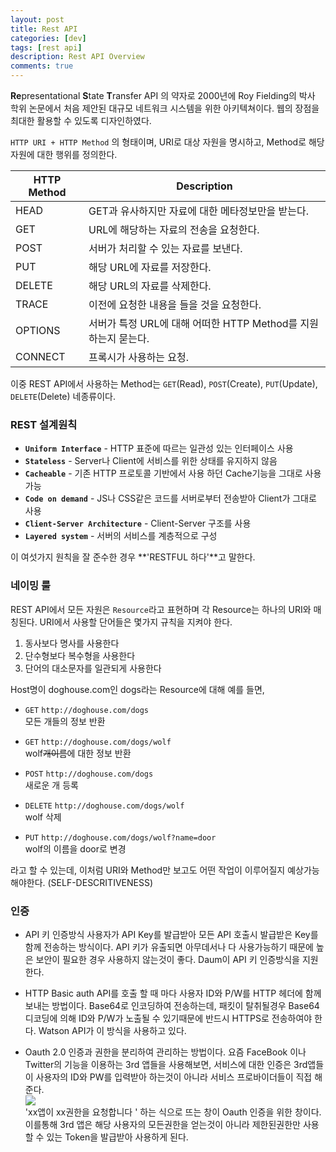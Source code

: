 ```yaml
---
layout: post
title: Rest API
categories: [dev]
tags: [rest api]
description: Rest API Overview
comments: true
---
```



**Re**presentational **S**tate **T**ransfer API 의 약자로 2000년에 Roy Fielding의 박사 학위 논문에서 처음 제안된 대규모 네트워크 시스템을 위한 아키텍쳐이다. 웹의 장점을 최대한 활용할 수 있도록 디자인하였다.

`HTTP URI + HTTP Method` 의 형태이며, URI로 대상 자원을 명시하고, Method로 해당 자원에 대한 행위를 정의한다.

|HTTP Method |Description|
|----------|------------------------------------------------------|
|HEAD     | GET과 유사하지만 자료에 대한 메타정보만을 받는다.|
|GET        | URL에 해당하는 자료의 전송을 요청한다.|
|POST      | 서버가 처리할 수 있는 자료를 보낸다.|
|PUT        | 해당 URL에 자료를 저장한다.|
|DELETE  | 해당 URL의 자료를 삭제한다.|
|TRACE    | 이전에 요청한 내용을 들을 것을 요청한다.|
|OPTIONS  | 서버가 특정 URL에 대해 어떠한 HTTP Method를 지원하는지 묻는다.|
|CONNECT | 프록시가 사용하는 요청.|  

이중 REST API에서 사용하는 Method는 `GET`(Read), `POST`(Create), `PUT`(Update), `DELETE`(Delete) 네종류이다.

### REST 설계원칙
* **`Uniform Interface`** - HTTP 표준에 따르는 일관성 있는 인터페이스 사용
* **`Stateless`** - Server나 Client에 서비스를 위한 상태를 유지하지 않음
* **`Cacheable`** - 기존 HTTP 프로토콜 기반에서 사용 하던 Cache기능을 그대로 사용 가능
* **`Code on demand`** - JS나 CSS같은 코드를 서버로부터 전송받아 Client가 그대로 사용
* **`Client-Server Architecture`** - Client-Server 구조를 사용
* **`Layered system`** - 서버의 서비스를 계층적으로 구성

이 여섯가지 원칙을 잘 준수한 경우 **'RESTFUL 하다'**고 말한다.

### 네이밍 룰
REST API에서 모든 자원은 `Resource`라고 표현하며 각 Resource는 하나의 URI와 매칭된다.
URI에서 사용할 단어들은 몇가지 규칙을 지켜야 한다.

1. 동사보다 명사를 사용한다
2. 단수형보다 복수형을 사용한다
3. 단어의 대소문자를 일관되게 사용한다

Host명이 doghouse.com인 dogs라는 Resource에 대해 예를 들면,

- `GET` `http://doghouse.com/dogs`  
 모든 개들의 정보 반환

- `GET` `http://doghouse.com/dogs/wolf`  
 wolf~~개이름~~에 대한 정보 반환

- `POST` `http://doghouse.com/dogs`  
 새로운 개 등록

- `DELETE` `http://doghouse.com/dogs/wolf`  
  wolf 삭제

- `PUT` `http://doghouse.com/dogs/wolf?name=door`  
 wolf의 이름을 door로 변경

라고 할 수 있는데, 이처럼 URI와 Method만 보고도 어떤 작업이 이루어질지 예상가능 해야한다. (SELF-DESCRITIVENESS)

### 인증
- API 키 인증방식
사용자가 API Key를 발급받아 모든 API 호출시 발급받은 Key를 함께 전송하는 방식이다. API 키가 유출되면 아무데서나 다 사용가능하기 때문에 높은 보안이 필요한 경우 사용하지 않는것이 좋다. Daum이 API 키 인증방식을 지원한다.

- HTTP Basic auth
API를 호출 할 때 마다 사용자 ID와 P/W를 HTTP 헤더에 함께 보내는 방법이다. Base64로 인코딩하여 전송하는데, 패킷이 탈취될경우 Base64디코딩에 의해 ID와 P/W가 노출될 수 있기때문에 반드시 HTTPS로 전송하여야 한다. Watson API가 이 방식을 사용하고 있다.

- Oauth 2.0
인증과 권한을 분리하여 관리하는 방법이다. 요즘 FaceBook 이나 Twitter의 기능을 이용하는 3rd 앱들을 사용해보면, 서비스에 대한 인증은 3rd앱들이 사용자의 ID와 PW를 입력받아 하는것이 아니라 서비스 프로바이더들이 직접 해준다.  
![](http://illusi0n7.github.io/imgs/oauth.png)  
'xx앱이 xx권한을 요청합니다 ' 하는 식으로 뜨는 창이 Oauth 인증을 위한 창이다. 이를통해 3rd 앱은 해당 사용자의 모든권한을 얻는것이 아니라 제한된권한만 사용할 수 있는 Token을 발급받아 사용하게 된다.
